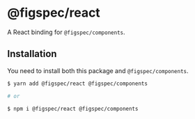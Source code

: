 # @figspec/react

A React binding for `@figspec/components`.

## Installation

You need to install both this package and `@figspec/components`.

```sh
$ yarn add @figspec/react @figspec/components

# or

$ npm i @figspec/react @figspec/components
```
